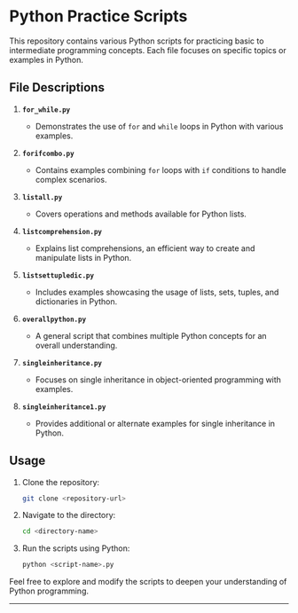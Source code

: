 # Python Practice Scripts

This repository contains various Python scripts for practicing basic to intermediate programming concepts. Each file focuses on specific topics or examples in Python.

## File Descriptions

1. **`for_while.py`**
   - Demonstrates the use of `for` and `while` loops in Python with various examples.

2. **`forifcombo.py`**
   - Contains examples combining `for` loops with `if` conditions to handle complex scenarios.

3. **`listall.py`**
   - Covers operations and methods available for Python lists.

4. **`listcomprehension.py`**
   - Explains list comprehensions, an efficient way to create and manipulate lists in Python.

5. **`listsettupledic.py`**
   - Includes examples showcasing the usage of lists, sets, tuples, and dictionaries in Python.

6. **`overallpython.py`**
   - A general script that combines multiple Python concepts for an overall understanding.

7. **`singleinheritance.py`**
   - Focuses on single inheritance in object-oriented programming with examples.

8. **`singleinheritance1.py`**
   - Provides additional or alternate examples for single inheritance in Python.

## Usage

1. Clone the repository:
   ```bash
   git clone <repository-url>
   ```
2. Navigate to the directory:
   ```bash
   cd <directory-name>
   ```
3. Run the scripts using Python:
   ```bash
   python <script-name>.py
   ```

Feel free to explore and modify the scripts to deepen your understanding of Python programming.

---

